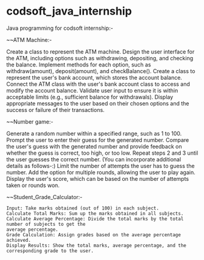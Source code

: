# codsoft_java_internship
Java programming for codsoft internship:-

~~ATM Machine:-

 Create a class to represent the ATM machine.
 Design the user interface for the ATM, including options such as withdrawing, depositing, and checking the balance.
 Implement methods for each option, such as withdraw(amount), deposit(amount), and checkBalance().
 Create a class to represent the user's bank account, which stores the account balance.
 Connect the ATM class with the user's bank account class to access and modify the account balance.
 Validate user input to ensure it is within acceptable limits (e.g., sufficient balance for withdrawals).
 Display appropriate messages to the user based on their chosen options and the success or failure of their transactions.

~~Number game:-

  Generate a random number within a specified range, such as 1 to 100.
  Prompt the user to enter their guess for the generated number.
  Compare the user's guess with the generated number and provide feedback on whether the guess is correct, too high, or too low.
  Repeat steps 2 and 3 until the user guesses the correct number.
    (You can incorporate additional details as follows-:)
  Limit the number of attempts the user has to guess the number.
  Add the option for multiple rounds, allowing the user to play again.
  Display the user's score, which can be based on the number of attempts taken or rounds won.

~~Student_Grade_Calculator:-

    Input: Take marks obtained (out of 100) in each subject.
    Calculate Total Marks: Sum up the marks obtained in all subjects.
    Calculate Average Percentage: Divide the total marks by the total number of subjects to get the
    average percentage.
    Grade Calculation: Assign grades based on the average percentage achieved.
    Display Results: Show the total marks, average percentage, and the corresponding grade to the user.
